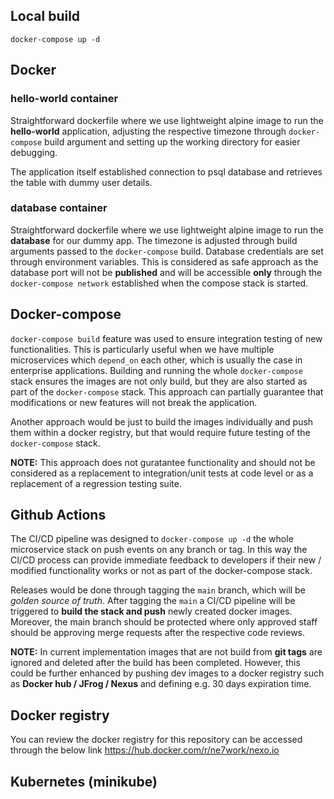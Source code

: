 ## Local build
```docker-compose up -d```

## Docker

### hello-world container
Straightforward dockerfile where we use lightweight alpine image to run the **hello-world** application, adjusting the respective timezone through ```docker-compose``` build argument and setting up the working directory for easier debugging.

The application itself established connection to psql database and retrieves the table with dummy user details.

### database container
Straightforward dockerfile where we use lightweight alpine image to run the **database** for our dummy app. The timezone is adjusted through build arguments passed to the ```docker-compose``` build. Database credentials are set through environment variables. This is considered as safe approach as the database port will not be **published** and will be accessible **only** through the ```docker-compose network``` established when the compose stack is started.

## Docker-compose
```docker-compose build``` feature was used to ensure integration testing of new functionalities. This is particularly useful when we have multiple microservices which ```depend_on``` each other, which is usually the case in enterprise applications. Building and running the whole ```docker-compose``` stack ensures the images are not only build, but they are also started as part of the ```docker-compose``` stack. This approach can partially guarantee that modifications or new features will not break the application.

Another approach would be just to build the images individually and push them within a docker registry, but that would require future testing of the ```docker-compose``` stack.

**NOTE:** This approach does not guratantee functionality and should not be considered as a replacement to integration/unit tests at code level or as a replacement of a regression testing suite.

## Github Actions
The CI/CD pipeline was designed to ```docker-compose up -d``` the whole microservice stack on push events on any branch or tag. In this way the CI/CD process can provide immediate feedback to developers if their new / modified functionality works or not as part of the docker-compose stack.

Releases would be done through tagging the ```main``` branch, which will be *golden source of truth*. After tagging the ```main``` a CI/CD pipeline will be triggered to **build the stack and push** newly created docker images. Moreover, the main branch should be protected where only approved staff should be approving merge requests after the respective code reviews.

**NOTE:** In current implementation images that are not build from **git tags** are ignored and deleted after the build has been completed. However, this could be further enhanced by pushing dev images to a docker registry such as **Docker hub / JFrog / Nexus** and defining e.g. 30 days expiration time.

## Docker registry
You can review the docker registry for this repository can be accessed through the below link
https://hub.docker.com/r/ne7work/nexo.io

## Kubernetes (minikube)
